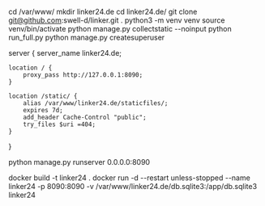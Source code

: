 cd /var/www/
mkdir linker24.de
cd linker24.de/
git clone git@github.com:swell-d/linker.git .
python3 -m venv venv
source venv/bin/activate
python manage.py collectstatic --noinput
python run_full.py
python manage.py createsuperuser

server {
    server_name linker24.de;

    location / {
        proxy_pass http://127.0.0.1:8090;
    }

    location /static/ {
        alias /var/www/linker24.de/staticfiles/;
        expires 7d;
        add_header Cache-Control "public";
        try_files $uri =404;
    }
}

python manage.py runserver 0.0.0.0:8090

docker build -t linker24 .
docker run -d --restart unless-stopped --name linker24 -p 8090:8090 -v /var/www/linker24.de/db.sqlite3:/app/db.sqlite3 linker24

